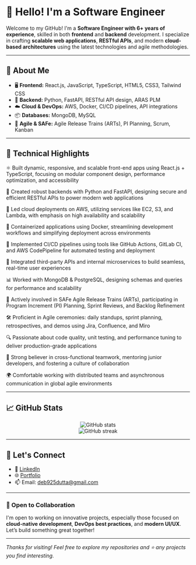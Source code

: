 # 👋 Hello! I'm a Software Engineer

Welcome to my GitHub! I'm a **Software Engineer with 6+ years of experience**, skilled in both **frontend** and **backend** development. I specialize in crafting **scalable web applications**, **RESTful APIs**, and modern **cloud-based architectures** using the latest technologies and agile methodologies.

---

## 🧠 About Me

- 🖥️ **Frontend:** React.js, JavaScript, TypeScript, HTML5, CSS3, Tailwind CSS  
- 🐍 **Backend:** Python, FastAPI, RESTful API design, ARAS PLM 
- ☁️ **Cloud & DevOps:** AWS, Docker, CI/CD pipelines, API integrations  
- 📦 **Databases:** MongoDB, MySQL  
- 🔄 **Agile & SAFe:** Agile Release Trains (ARTs), PI Planning, Scrum, Kanban  

---

## 🔧 Technical Highlights

⚛️ Built dynamic, responsive, and scalable front-end apps using React.js + TypeScript, focusing on modular component design, performance optimization, and accessibility

🧠 Created robust backends with Python and FastAPI, designing secure and efficient RESTful APIs to power modern web applications

🚀 Led cloud deployments on AWS, utilizing services like EC2, S3, and Lambda, with emphasis on high availability and scalability

🐳 Containerized applications using Docker, streamlining development workflows and simplifying deployment across environments

🔁 Implemented CI/CD pipelines using tools like GitHub Actions, GitLab CI, and AWS CodePipeline for automated testing and deployment

📡 Integrated third-party APIs and internal microservices to build seamless, real-time user experiences

📊 Worked with MongoDB & PostgreSQL, designing schemas and queries for performance and scalability

📆 Actively involved in SAFe Agile Release Trains (ARTs), participating in Program Increment (PI) Planning, Sprint Reviews, and Backlog Refinement

🛠️ Proficient in Agile ceremonies: daily standups, sprint planning, retrospectives, and demos using Jira, Confluence, and Miro

🔍 Passionate about code quality, unit testing, and performance tuning to deliver production-grade applications

🤝 Strong believer in cross-functional teamwork, mentoring junior developers, and fostering a culture of collaboration

🌍 Comfortable working with distributed teams and asynchronous communication in global agile environments

---

## 📈 GitHub Stats

<p align="center">
  <img src="https://github-readme-stats.vercel.app/api?username=your-github-username&show_icons=true&theme=tokyonight" alt="GitHub stats" />
  <br />
  <img src="https://github-readme-streak-stats.herokuapp.com/?user=your-github-username&theme=tokyonight" alt="GitHub streak" />
</p>

---

## 🤝 Let's Connect

- 💼 [LinkedIn](https://www.linkedin.com/in/debdeep-dutta-9a2795185/)  
- 🌐 [Portfolio](https://yourportfolio.com)  
- 📫 Email: deb925dutta@gmail.com

---

### 🚀 Open to Collaboration

I'm open to working on innovative projects, especially those focused on **cloud-native development**, **DevOps best practices**, and **modern UI/UX**. Let’s build something great together!

---

_Thanks for visiting! Feel free to explore my repositories and ⭐️ any projects you find interesting._


